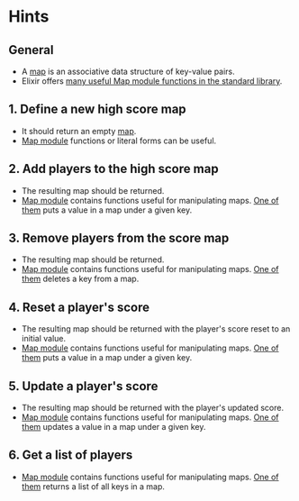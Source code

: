 # Hints

## General

- A [map][maps] is an associative data structure of key-value pairs.
- Elixir offers [many useful Map module functions in the standard library][map-module].

## 1. Define a new high score map

- It should return an empty [map][maps].
- [Map module][map-module] functions or literal forms can be useful.

## 2. Add players to the high score map

- The resulting map should be returned.
- [Map module][map-module] contains functions useful for manipulating maps. [One of them][map-put] puts a value in a map under a given key.

## 3. Remove players from the score map

- The resulting map should be returned.
- [Map module][map-module] contains functions useful for manipulating maps. [One of them][map-delete] deletes a key from a map.

## 4. Reset a player's score

- The resulting map should be returned with the player's score reset to an initial value.
- [Map module][map-module] contains functions useful for manipulating maps. [One of them][map-put] puts a value in a map under a given key.

## 5. Update a player's score

- The resulting map should be returned with the player's updated score.
- [Map module][map-module] contains functions useful for manipulating maps. [One of them][map-update] updates a value in a map under a given key.

## 6. Get a list of players

- [Map module][map-module] contains functions useful for manipulating maps. [One of them][map-keys] returns a list of all keys in a map.

[maps]: https://elixir-lang.org/getting-started/keywords-and-maps.html#maps
[map-module]: https://hexdocs.pm/elixir/Map.html
[map-put]: https://hexdocs.pm/elixir/Map.html#put/3
[map-delete]: https://hexdocs.pm/elixir/Map.html#delete/2
[map-update]: https://hexdocs.pm/elixir/Map.html#update/4
[map-keys]: https://hexdocs.pm/elixir/Map.html#keys/1
